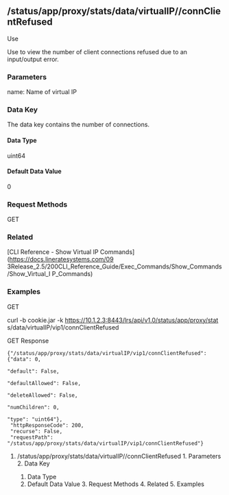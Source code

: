 ## /status/app/proxy/stats/data/virtualIP/<name>/connClientRefused

Use

Use to view the number of client connections refused due to an input/output
error.

### Parameters

name: Name of virtual IP

### Data Key

The data key contains the number of connections.

#### Data Type

uint64

#### Default Data Value

0

### Request Methods

GET

### Related

[CLI Reference - Show Virtual IP Commands](https://docs.lineratesystems.com/09
3Release_2.5/200CLI_Reference_Guide/Exec_Commands/Show_Commands/Show_Virtual_I
P_Commands)

### Examples

GET

curl -b cookie.jar -k https://10.1.2.3:8443/lrs/api/v1.0/status/app/proxy/stat
s/data/virtualIP/vip1/connClientRefused

GET Response

    
    {"/status/app/proxy/stats/data/virtualIP/vip1/connClientRefused": {"data": 0,
                                                                          "default": False,
                                                                          "defaultAllowed": False,
                                                                          "deleteAllowed": False,
                                                                          "numChildren": 0,
                                                                          "type": "uint64"},
     "httpResponseCode": 200,
     "recurse": False,
     "requestPath": "/status/app/proxy/stats/data/virtualIP/vip1/connClientRefused"}
    

  1. /status/app/proxy/stats/data/virtualIP/<name>/connClientRefused
    1. Parameters
    2. Data Key
      1. Data Type
      2. Default Data Value
    3. Request Methods
    4. Related
    5. Examples

